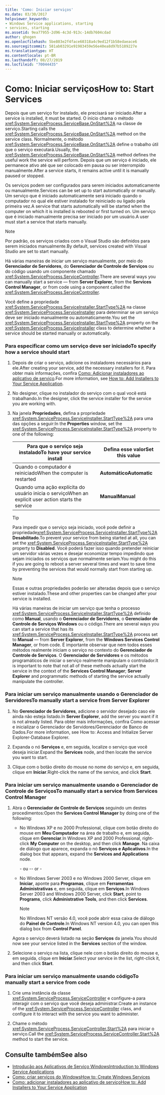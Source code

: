 ```yaml
---
title: 'Como: Iniciar serviços'
ms.date: 03/30/2017
helpviewer_keywords:
- Windows Service applications, starting
- services, starting
ms.assetid: 9ea77955-2d96-4c3d-913c-14db7604cdad
author: ghogen
ms.openlocfilehash: 5be803e2f4face60318a4c9ed12f1b58edaeace6
ms.sourcegitcommit: 581ab03291e91983459e56e40ea8d97b5189227e
ms.translationtype: HT
ms.contentlocale: pt-BR
ms.lasthandoff: 08/27/2019
ms.locfileid: "70044435"
---
```

# <a name="how-to-start-services"></a><span data-ttu-id="2e56f-102">Como: Iniciar serviços</span><span class="sxs-lookup"><span data-stu-id="2e56f-102">How to: Start Services</span></span>

<span data-ttu-id="2e56f-103">Depois que um serviço for instalado, ele precisará ser iniciado.</span><span class="sxs-lookup"><span data-stu-id="2e56f-103">After a service is installed, it must be started.</span></span> <span data-ttu-id="2e56f-104">O início chama o método <xref:System.ServiceProcess.ServiceBase.OnStart%2A> na classe de serviço.</span><span class="sxs-lookup"><span data-stu-id="2e56f-104">Starting calls the <xref:System.ServiceProcess.ServiceBase.OnStart%2A> method on the service class.</span></span> <span data-ttu-id="2e56f-105">Normalmente, o método <xref:System.ServiceProcess.ServiceBase.OnStart%2A> define o trabalho útil que o serviço executará.</span><span class="sxs-lookup"><span data-stu-id="2e56f-105">Usually, the <xref:System.ServiceProcess.ServiceBase.OnStart%2A> method defines the useful work the service will perform.</span></span> <span data-ttu-id="2e56f-106">Depois que um serviço é iniciado, ele permanece ativo até que ser colocado em pausa ou ser interrompido manualmente.</span><span class="sxs-lookup"><span data-stu-id="2e56f-106">After a service starts, it remains active until it is manually paused or stopped.</span></span>

<span data-ttu-id="2e56f-107">Os serviços podem ser configurados para serem iniciados automaticamente ou manualmente.</span><span class="sxs-lookup"><span data-stu-id="2e56f-107">Services can be set up to start automatically or manually.</span></span> <span data-ttu-id="2e56f-108">Um serviço que é iniciado automaticamente será iniciado quando o computador no qual ele estiver instalado for reiniciado ou ligado pela primeira vez.</span><span class="sxs-lookup"><span data-stu-id="2e56f-108">A service that starts automatically will be started when the computer on which it is installed is rebooted or first turned on.</span></span> <span data-ttu-id="2e56f-109">Um serviço que é iniciado manualmente precisa ser iniciado por um usuário.</span><span class="sxs-lookup"><span data-stu-id="2e56f-109">A user must start a service that starts manually.</span></span>

> [!NOTE]
> <span data-ttu-id="2e56f-110">Por padrão, os serviços criados com o Visual Studio são definidos para serem iniciados manualmente.</span><span class="sxs-lookup"><span data-stu-id="2e56f-110">By default, services created with Visual Studio are set to start manually.</span></span>

<span data-ttu-id="2e56f-111">Há várias maneiras de iniciar um serviço manualmente, por meio do **Gerenciador de Servidores**, do **Gerenciador de Controle de Serviços** ou do código usando um componente chamado <xref:System.ServiceProcess.ServiceController>.</span><span class="sxs-lookup"><span data-stu-id="2e56f-111">There are several ways you can manually start a service — from **Server Explorer**, from the **Services Control Manager**, or from code using a component called the <xref:System.ServiceProcess.ServiceController>.</span></span>

<span data-ttu-id="2e56f-112">Você define a propriedade <xref:System.ServiceProcess.ServiceInstaller.StartType%2A> na classe <xref:System.ServiceProcess.ServiceInstaller> para determinar se um serviço deve ser iniciado manualmente ou automaticamente.</span><span class="sxs-lookup"><span data-stu-id="2e56f-112">You set the <xref:System.ServiceProcess.ServiceInstaller.StartType%2A> property on the <xref:System.ServiceProcess.ServiceInstaller> class to determine whether a service should be started manually or automatically.</span></span>

### <a name="to-specify-how-a-service-should-start"></a><span data-ttu-id="2e56f-113">Para especificar como um serviço deve ser iniciado</span><span class="sxs-lookup"><span data-stu-id="2e56f-113">To specify how a service should start</span></span>

1. <span data-ttu-id="2e56f-114">Depois de criar o serviço, adicione os instaladores necessários para ele.</span><span class="sxs-lookup"><span data-stu-id="2e56f-114">After creating your service, add the necessary installers for it.</span></span> <span data-ttu-id="2e56f-115">Para obter mais informações, confira [Como: Adicionar instaladores ao aplicativo de serviço](../../../docs/framework/windows-services/how-to-add-installers-to-your-service-application.md).</span><span class="sxs-lookup"><span data-stu-id="2e56f-115">For more information, see [How to: Add Installers to Your Service Application](../../../docs/framework/windows-services/how-to-add-installers-to-your-service-application.md).</span></span>

2. <span data-ttu-id="2e56f-116">No designer, clique no instalador do serviço com o qual você está trabalhando.</span><span class="sxs-lookup"><span data-stu-id="2e56f-116">In the designer, click the service installer for the service you are working with.</span></span>

3. <span data-ttu-id="2e56f-117">Na janela **Propriedades**, defina a propriedade <xref:System.ServiceProcess.ServiceInstaller.StartType%2A> para uma das opções a seguir:</span><span class="sxs-lookup"><span data-stu-id="2e56f-117">In the **Properties** window, set the <xref:System.ServiceProcess.ServiceInstaller.StartType%2A> property to one of the following:</span></span>

    |<span data-ttu-id="2e56f-118">Para que o serviço seja instalado</span><span class="sxs-lookup"><span data-stu-id="2e56f-118">To have your service install</span></span>|<span data-ttu-id="2e56f-119">Defina esse valor</span><span class="sxs-lookup"><span data-stu-id="2e56f-119">Set this value</span></span>|
    |----------------------------------|--------------------|
    |<span data-ttu-id="2e56f-120">Quando o computador é reiniciado</span><span class="sxs-lookup"><span data-stu-id="2e56f-120">When the computer is restarted</span></span>|<span data-ttu-id="2e56f-121">**Automático**</span><span class="sxs-lookup"><span data-stu-id="2e56f-121">**Automatic**</span></span>|
    |<span data-ttu-id="2e56f-122">Quando uma ação explícita do usuário inicia o serviço</span><span class="sxs-lookup"><span data-stu-id="2e56f-122">When an explicit user action starts the service</span></span>|<span data-ttu-id="2e56f-123">**Manual**</span><span class="sxs-lookup"><span data-stu-id="2e56f-123">**Manual**</span></span>|

    > [!TIP]
    > <span data-ttu-id="2e56f-124">Para impedir que o serviço seja iniciado, você pode definir a propriedade<xref:System.ServiceProcess.ServiceInstaller.StartType%2A> **Desabilitado**.</span><span class="sxs-lookup"><span data-stu-id="2e56f-124">To prevent your service from being started at all, you can set the <xref:System.ServiceProcess.ServiceInstaller.StartType%2A> property to **Disabled**.</span></span> <span data-ttu-id="2e56f-125">Você poderá fazer isso quando pretender reiniciar um servidor várias vezes e desejar economizar tempo impedindo que sejam iniciados os serviços que normalmente seriam.</span><span class="sxs-lookup"><span data-stu-id="2e56f-125">You might do this if you are going to reboot a server several times and want to save time by preventing the services that would normally start from starting up.</span></span>

    > [!NOTE]
    > <span data-ttu-id="2e56f-126">Essas e outras propriedades poderão ser alteradas depois que o serviço estiver instalado.</span><span class="sxs-lookup"><span data-stu-id="2e56f-126">These and other properties can be changed after your service is installed.</span></span>

    <span data-ttu-id="2e56f-127">Há várias maneiras de iniciar um serviço que tenha o processo <xref:System.ServiceProcess.ServiceInstaller.StartType%2A> definido como **Manual**, usando o **Gerenciador de Servidores**, o **Gerenciador de Controle de Serviços Windows** ou o código.</span><span class="sxs-lookup"><span data-stu-id="2e56f-127">There are several ways you can start a service that has its <xref:System.ServiceProcess.ServiceInstaller.StartType%2A> process set to **Manual** — from **Server Explorer**, from the **Windows Services Control Manager**, or from code.</span></span> <span data-ttu-id="2e56f-128">É importante observar que nem todos esses métodos realmente iniciam o serviço no contexto do **Gerenciador de Controle de Serviços**. O **Gerenciador de Servidores** e os métodos programáticos de iniciar o serviço realmente manipulam o controlador.</span><span class="sxs-lookup"><span data-stu-id="2e56f-128">It is important to note that not all of these methods actually start the service in the context of the **Services Control Manager**; **Server Explorer** and programmatic methods of starting the service actually manipulate the controller.</span></span>

### <a name="to-manually-start-a-service-from-server-explorer"></a><span data-ttu-id="2e56f-129">Para iniciar um serviço manualmente usando o Gerenciador de Servidores</span><span class="sxs-lookup"><span data-stu-id="2e56f-129">To manually start a service from Server Explorer</span></span>

1. <span data-ttu-id="2e56f-130">No **Gerenciador de Servidores**, adicione o servidor desejado caso ele ainda não esteja listado.</span><span class="sxs-lookup"><span data-stu-id="2e56f-130">In **Server Explorer**, add the server you want if it is not already listed.</span></span> <span data-ttu-id="2e56f-131">Para obter mais informações, confira Como acessar e inicializar o Gerenciador de Servidores/Gerenciador de Banco de Dados.</span><span class="sxs-lookup"><span data-stu-id="2e56f-131">For more information, see How to: Access and Initialize Server Explorer-Database Explorer.</span></span>

2. <span data-ttu-id="2e56f-132">Expanda o nó **Serviços** e, em seguida, localize o serviço que você deseja iniciar.</span><span class="sxs-lookup"><span data-stu-id="2e56f-132">Expand the **Services** node, and then locate the service you want to start.</span></span>

3. <span data-ttu-id="2e56f-133">Clique com o botão direito do mouse no nome do serviço e, em seguida, clique em **Iniciar**.</span><span class="sxs-lookup"><span data-stu-id="2e56f-133">Right-click the name of the service, and click **Start**.</span></span>

### <a name="to-manually-start-a-service-from-services-control-manager"></a><span data-ttu-id="2e56f-134">Para iniciar um serviço manualmente usando o Gerenciador de Controle de Serviços</span><span class="sxs-lookup"><span data-stu-id="2e56f-134">To manually start a service from Services Control Manager</span></span>

1. <span data-ttu-id="2e56f-135">Abra o **Gerenciador de Controle de Serviços** seguindo um destes procedimentos:</span><span class="sxs-lookup"><span data-stu-id="2e56f-135">Open the **Services Control Manager** by doing one of the following:</span></span>

    - <span data-ttu-id="2e56f-136">No Windows XP e no 2000 Professional, clique com botão direito do mouse em **Meu Computador** na área de trabalho e, em seguida, clique em **Gerenciar**.</span><span class="sxs-lookup"><span data-stu-id="2e56f-136">In Windows XP and 2000 Professional, right-click **My Computer** on the desktop, and then click **Manage**.</span></span> <span data-ttu-id="2e56f-137">Na caixa de diálogo que aparece, expanda o nó **Serviços e Aplicativos**.</span><span class="sxs-lookup"><span data-stu-id="2e56f-137">In the dialog box that appears, expand the **Services and Applications** node.</span></span>

      <span data-ttu-id="2e56f-138">\- ou -</span><span class="sxs-lookup"><span data-stu-id="2e56f-138">\- or -</span></span>

    - <span data-ttu-id="2e56f-139">No Windows Server 2003 e no Windows 2000 Server, clique em **Iniciar**, aponte para **Programas**, clique em **Ferramentas Administrativas** e, em seguida, clique em **Serviços**.</span><span class="sxs-lookup"><span data-stu-id="2e56f-139">In Windows Server 2003 and Windows 2000 Server, click **Start**, point to **Programs**, click **Administrative Tools**, and then click **Services**.</span></span>

      > [!NOTE]
      > <span data-ttu-id="2e56f-140">No Windows NT versão 4.0, você pode abrir essa caixa de diálogo do **Painel de Controle**.</span><span class="sxs-lookup"><span data-stu-id="2e56f-140">In Windows NT version 4.0, you can open this dialog box from **Control Panel**.</span></span>

    <span data-ttu-id="2e56f-141">Agora o serviço deverá listado na seção **Serviços** da janela.</span><span class="sxs-lookup"><span data-stu-id="2e56f-141">You should now see your service listed in the **Services** section of the window.</span></span>

2. <span data-ttu-id="2e56f-142">Selecione o serviço na lista, clique nele com o botão direito do mouse e, em seguida, clique em **Iniciar**.</span><span class="sxs-lookup"><span data-stu-id="2e56f-142">Select your service in the list, right-click it, and then click **Start**.</span></span>

### <a name="to-manually-start-a-service-from-code"></a><span data-ttu-id="2e56f-143">Para iniciar um serviço manualmente usando código</span><span class="sxs-lookup"><span data-stu-id="2e56f-143">To manually start a service from code</span></span>

1. <span data-ttu-id="2e56f-144">Crie uma instância da classe <xref:System.ServiceProcess.ServiceController> e configure-a para interagir com o serviço que você deseja administrar.</span><span class="sxs-lookup"><span data-stu-id="2e56f-144">Create an instance of the <xref:System.ServiceProcess.ServiceController> class, and configure it to interact with the service you want to administer.</span></span>

2. <span data-ttu-id="2e56f-145">Chame o método <xref:System.ServiceProcess.ServiceController.Start%2A> para iniciar o serviço.</span><span class="sxs-lookup"><span data-stu-id="2e56f-145">Call the <xref:System.ServiceProcess.ServiceController.Start%2A> method to start the service.</span></span>

## <a name="see-also"></a><span data-ttu-id="2e56f-146">Consulte também</span><span class="sxs-lookup"><span data-stu-id="2e56f-146">See also</span></span>

- [<span data-ttu-id="2e56f-147">Introdução aos Aplicativos de Serviço Windows</span><span class="sxs-lookup"><span data-stu-id="2e56f-147">Introduction to Windows Service Applications</span></span>](../../../docs/framework/windows-services/introduction-to-windows-service-applications.md)
- [<span data-ttu-id="2e56f-148">Como: criar serviços do Windows</span><span class="sxs-lookup"><span data-stu-id="2e56f-148">How to: Create Windows Services</span></span>](../../../docs/framework/windows-services/how-to-create-windows-services.md)
- [<span data-ttu-id="2e56f-149">Como: adicionar instaladores ao aplicativo de serviço</span><span class="sxs-lookup"><span data-stu-id="2e56f-149">How to: Add Installers to Your Service Application</span></span>](../../../docs/framework/windows-services/how-to-add-installers-to-your-service-application.md)
